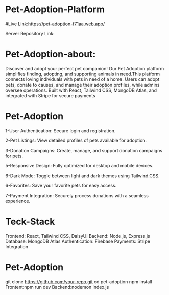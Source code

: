 # Pet-Adoption-Platform

#Live Link:https://pet-adoption-f71aa.web.app/

Server Repository Link:


# Pet-Adoption-about:
Discover and adopt your perfect pet companion! Our Pet Adoption platform simplifies finding, adopting, and supporting animals in need.This platform connects loving individuals with pets in need of a home. Users can adopt pets, donate to causes, and manage their adoption profiles, while admins oversee operations. Built with React, Tailwind CSS, MongoDB Atlas, and integrated with Stripe for secure payments

# Pet-Adoption
1-User Authentication: Secure login and registration.

2-Pet Listings: View detailed profiles of pets available for adoption.

3-Donation Campaigns: Create, manage, and support donation campaigns for pets.

5-Responsive Design: Fully optimized for desktop and mobile devices.

6-Dark Mode: Toggle between light and dark themes using Tailwind.CSS.

6-Favorites: Save your favorite pets for easy access.

7-Payment Integration: Securely process donations with a seamless experience.

# Teck-Stack
Frontend: React, Tailwind CSS, DaisyUI
Backend: Node.js, Express.js
Database: MongoDB Atlas
Authentication: Firebase
Payments: Stripe Integration


# Pet-Adoption
git clone https://github.com/your-repo.git
cd pet-adoption
npm install
Frontent:npm run dev
Backend:nodemon index.js



